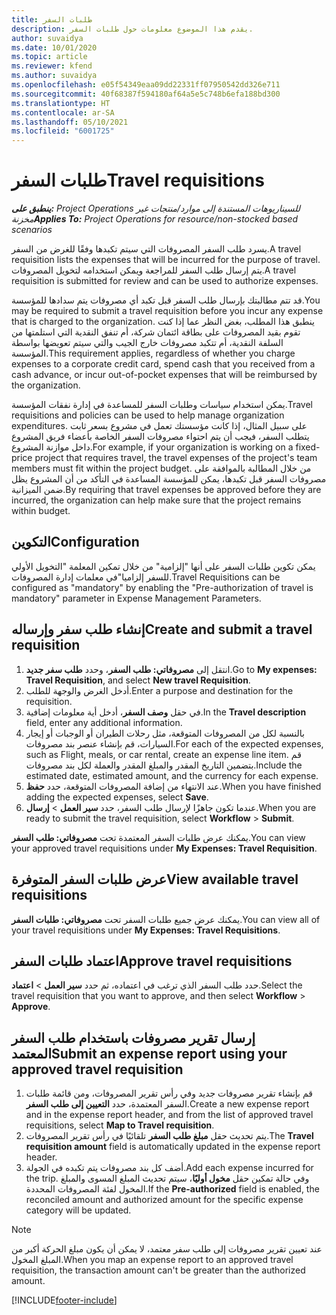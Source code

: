 ```yaml
---
title: طلبات السفر
description: يقدم هذا الموضوع معلومات حول طلبات السفر.
author: suvaidya
ms.date: 10/01/2020
ms.topic: article
ms.reviewer: kfend
ms.author: suvaidya
ms.openlocfilehash: e05f54349eaa09dd22331ff07950542dd326e711
ms.sourcegitcommit: 40f68387f594180af64a5e5c748b6efa188bd300
ms.translationtype: HT
ms.contentlocale: ar-SA
ms.lasthandoff: 05/10/2021
ms.locfileid: "6001725"
---
```

# <a name="travel-requisitions"></a><span data-ttu-id="09987-103">طلبات السفر</span><span class="sxs-lookup"><span data-stu-id="09987-103">Travel requisitions</span></span>

<span data-ttu-id="09987-104">_**ينطبق على:** Project Operations للسيناريوهات المستندة إلى موارد/منتجات غير مخزنة‬_</span><span class="sxs-lookup"><span data-stu-id="09987-104">_**Applies To:** Project Operations for resource/non-stocked based scenarios_</span></span>

<span data-ttu-id="09987-105">يسرد طلب السفر المصروفات التي سيتم تكبدها وفقًا للغرض من السفر.</span><span class="sxs-lookup"><span data-stu-id="09987-105">A travel requisition lists the expenses that will be incurred for the purpose of travel.</span></span> <span data-ttu-id="09987-106">يتم إرسال طلب السفر للمراجعة ويمكن استخدامه لتخويل المصروفات.</span><span class="sxs-lookup"><span data-stu-id="09987-106">A travel requisition is submitted for review and can be used to authorize expenses.</span></span>

<span data-ttu-id="09987-107">قد تتم مطالبتك بإرسال طلب السفر قبل تكبد أي مصروفات يتم سدادها للمؤسسة.</span><span class="sxs-lookup"><span data-stu-id="09987-107">You may be required to submit a travel requisition before you incur any expense that is charged to the organization.</span></span> <span data-ttu-id="09987-108">ينطبق هذا المطلب، بغض النظر عما إذا كنت تقوم بقيد المصروفات على بطاقة ائتمان شركة، أم تنفق النقدية التي استلمتها من السلفة النقدية، أم تتكبد مصروفات خارج الجيب والتي سيتم تعويضها بواسطة المؤسسة.</span><span class="sxs-lookup"><span data-stu-id="09987-108">This requirement applies, regardless of whether you charge expenses to a corporate credit card, spend cash that you received from a cash advance, or incur out-of-pocket expenses that will be reimbursed by the organization.</span></span>

<span data-ttu-id="09987-109">يمكن استخدام سياسات وطلبات السفر للمساعدة في إدارة نفقات المؤسسة.</span><span class="sxs-lookup"><span data-stu-id="09987-109">Travel requisitions and policies can be used to help manage organization expenditures.</span></span> <span data-ttu-id="09987-110">على سبيل المثال، إذا كانت مؤسستك تعمل في مشروع بسعر ثابت يتطلب السفر، فيجب أن يتم احتواء مصروفات السفر الخاصة بأعضاء فريق المشروع داخل موازنة المشروع.</span><span class="sxs-lookup"><span data-stu-id="09987-110">For example, if your organization is working on a fixed-price project that requires travel, the travel expenses of the project's team members must fit within the project budget.</span></span> <span data-ttu-id="09987-111">من خلال المطالبة بالموافقة على مصروفات السفر قبل تكبدها، يمكن للمؤسسة المساعدة في التأكد من أن المشروع يظل ضمن الميزانية.</span><span class="sxs-lookup"><span data-stu-id="09987-111">By requiring that travel expenses be approved before they are incurred, the organization can help make sure that the project remains within budget.</span></span>

## <a name="configuration"></a><span data-ttu-id="09987-112">التكوين</span><span class="sxs-lookup"><span data-stu-id="09987-112">Configuration</span></span> 

<span data-ttu-id="09987-113">يمكن تكوين طلبات السفر على أنها "إلزامية" من خلال تمكين المعلمة "التخويل الأولي للسفر إلزاميا"في معلمات إدارة المصروفات.</span><span class="sxs-lookup"><span data-stu-id="09987-113">Travel Requisitions can be configured as "mandatory" by enabling the "Pre-authorization of travel is mandatory" parameter in Expense Management Parameters.</span></span> 

## <a name="create-and-submit-a-travel-requisition"></a><span data-ttu-id="09987-114">إنشاء طلب سفر وإرساله</span><span class="sxs-lookup"><span data-stu-id="09987-114">Create and submit a travel requisition</span></span>

1. <span data-ttu-id="09987-115">انتقل إلى **مصروفاتي: طلب السفر**، وحدد **طلب سفر جديد**.</span><span class="sxs-lookup"><span data-stu-id="09987-115">Go to **My expenses: Travel Requisition**, and select **New travel Requisition**.</span></span>
2. <span data-ttu-id="09987-116">أدخل الغرض والوجهة للطلب.</span><span class="sxs-lookup"><span data-stu-id="09987-116">Enter a purpose and destination for the requisition.</span></span>
3. <span data-ttu-id="09987-117">في حقل **وصف السفر**، أدخل أية معلومات إضافية.</span><span class="sxs-lookup"><span data-stu-id="09987-117">In the  **Travel description** field, enter any additional information.</span></span> 
4. <span data-ttu-id="09987-118">بالنسبة لكل من المصروفات المتوقعة، مثل رحلات الطيران أو الوجبات أو إيجار السيارات، قم بإنشاء عنصر بند مصروفات.</span><span class="sxs-lookup"><span data-stu-id="09987-118">For each of the expected expenses, such as Flight, meals, or car rental, create an expense line item.</span></span> <span data-ttu-id="09987-119">قم بتضمين التاريخ المقدر والمبلغ المقدر والعملة لكل بند مصروفات.</span><span class="sxs-lookup"><span data-stu-id="09987-119">Include the estimated date, estimated amount, and the currency for each expense.</span></span> 
5. <span data-ttu-id="09987-120">عند الانتهاء من إضافة المصروفات المتوقعة، حدد **حفظ**.</span><span class="sxs-lookup"><span data-stu-id="09987-120">When you have finished adding the expected expenses, select **Save**.</span></span>
6. <span data-ttu-id="09987-121">عندما تكون جاهزًا لإرسال طلب السفر، حدد **سير العمل** > **إرسال**.</span><span class="sxs-lookup"><span data-stu-id="09987-121">When you are ready to submit the travel requisition, select **Workflow** > **Submit**.</span></span>

<span data-ttu-id="09987-122">يمكنك عرض طلبات السفر المعتمدة تحت **مصروفاتي: طلب السفر**.</span><span class="sxs-lookup"><span data-stu-id="09987-122">You can view your approved travel requisitions under **My Expenses: Travel Requisition**.</span></span> 

## <a name="view-available-travel-requisitions"></a><span data-ttu-id="09987-123">عرض طلبات السفر المتوفرة</span><span class="sxs-lookup"><span data-stu-id="09987-123">View available travel requisitions</span></span>

<span data-ttu-id="09987-124">يمكنك عرض جميع طلبات السفر تحت **مصروفاتي: طلبات السفر**.</span><span class="sxs-lookup"><span data-stu-id="09987-124">You can view all of your travel requisitions under **My Expenses: Travel Requisitions**.</span></span>

## <a name="approve-travel-requisitions"></a><span data-ttu-id="09987-125">اعتماد طلبات السفر</span><span class="sxs-lookup"><span data-stu-id="09987-125">Approve travel requisitions</span></span>

<span data-ttu-id="09987-126">حدد طلب السفر الذي ترغب في اعتماده، ثم حدد **سير العمل** > **اعتماد**.</span><span class="sxs-lookup"><span data-stu-id="09987-126">Select the travel requisition that you want to approve, and then select **Workflow** > **Approve**.</span></span>  

## <a name="submit-an-expense-report-using-your-approved-travel-requisition"></a><span data-ttu-id="09987-127">إرسال تقرير مصروفات باستخدام طلب السفر المعتمد</span><span class="sxs-lookup"><span data-stu-id="09987-127">Submit an expense report using your approved travel requisition</span></span>

1. <span data-ttu-id="09987-128">قم بإنشاء تقرير مصروفات جديد وفي رأس تقرير المصروفات، ومن قائمة طلبات السفر المعتمدة، حدد **التعيين إلى طلب السفر**.</span><span class="sxs-lookup"><span data-stu-id="09987-128">Create a new expense report and in the expense report header, and from the list of approved travel requisitions, select **Map to Travel requisition**.</span></span>
2. <span data-ttu-id="09987-129">يتم تحديث حقل **مبلغ طلب السفر** تلقائيًا في رأس تقرير المصروفات.</span><span class="sxs-lookup"><span data-stu-id="09987-129">The **Travel requisition amount** field is automatically updated in the expense report header.</span></span>
3. <span data-ttu-id="09987-130">أضف كل بند مصروفات يتم تكبده في الجولة.</span><span class="sxs-lookup"><span data-stu-id="09987-130">Add each expense incurred for the trip.</span></span> <span data-ttu-id="09987-131">وفي حالة تمكين حقل **مخول أوليًا**، سيتم تحديث المبلغ المسوى والمبلغ المخول لفئة المصروفات المحددة.</span><span class="sxs-lookup"><span data-stu-id="09987-131">If the **Pre-authorized** field is enabled, the reconciled amount and authorized amount for the specific expense category will be updated.</span></span>

> [!NOTE]
> <span data-ttu-id="09987-132">عند تعيين تقرير مصروفات إلى طلب سفر معتمد، لا يمكن أن يكون مبلغ الحركة أكبر من المبلغ المخول.</span><span class="sxs-lookup"><span data-stu-id="09987-132">When you map an expense report to an approved travel requisition, the transaction amount can't be greater than the authorized amount.</span></span> 


[!INCLUDE[footer-include](../includes/footer-banner.md)]